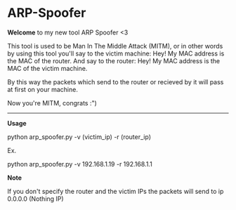 # ARP-Spoofer

**Welcome** to my new tool ARP Spoofer <3 

This tool is used to be Man In The Middle Attack (MITM), or in other words by using this tool you'll say to the victim machine: Hey! My MAC address is the MAC of the router. And say to the router: Hey! My MAC address is the MAC of the victim machine. 


By this way the packets which send to the router or recieved by it will pass at first on your machine. 

Now you're MITM, congrats :")

__________________________________

**Usage**

python arp_spoofer.py -v (victim_ip) -r (router_ip) 

Ex.

python arp_spoofer.py -v 192.168.1.19 -r 192.168.1.1 



**Note**

If you don't specify the router and the victim IPs the packets will send to ip 0.0.0.0 (Nothing IP)
